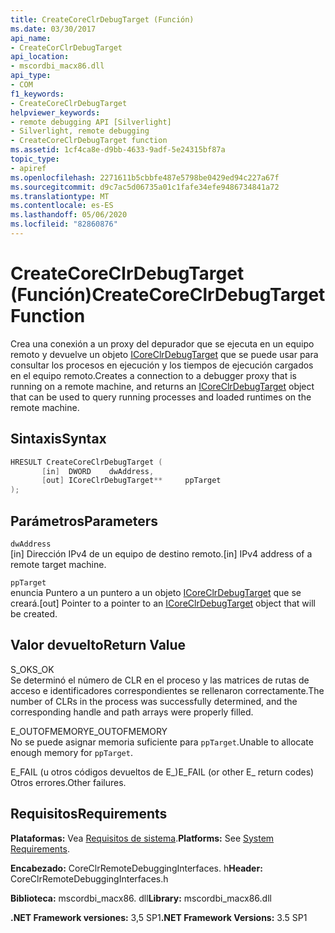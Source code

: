 ```yaml
---
title: CreateCoreClrDebugTarget (Función)
ms.date: 03/30/2017
api_name:
- CreateCorClrDebugTarget
api_location:
- mscordbi_macx86.dll
api_type:
- COM
f1_keywords:
- CreateCoreClrDebugTarget
helpviewer_keywords:
- remote debugging API [Silverlight]
- Silverlight, remote debugging
- CreateCoreClrDebugTarget function
ms.assetid: 1cf4ca8e-d9bb-4633-9adf-5e24315bf87a
topic_type:
- apiref
ms.openlocfilehash: 2271611b5cbbfe487e5798be0429ed94c227a67f
ms.sourcegitcommit: d9c7ac5d06735a01c1fafe34efe9486734841a72
ms.translationtype: MT
ms.contentlocale: es-ES
ms.lasthandoff: 05/06/2020
ms.locfileid: "82860876"
---
```

# <a name="createcoreclrdebugtarget-function"></a><span data-ttu-id="01de1-102">CreateCoreClrDebugTarget (Función)</span><span class="sxs-lookup"><span data-stu-id="01de1-102">CreateCoreClrDebugTarget Function</span></span>
<span data-ttu-id="01de1-103">Crea una conexión a un proxy del depurador que se ejecuta en un equipo remoto y devuelve un objeto [ICoreClrDebugTarget](icoreclrdebugtarget-interface.md) que se puede usar para consultar los procesos en ejecución y los tiempos de ejecución cargados en el equipo remoto.</span><span class="sxs-lookup"><span data-stu-id="01de1-103">Creates a connection to a debugger proxy that is running on a remote machine, and returns an [ICoreClrDebugTarget](icoreclrdebugtarget-interface.md) object that can be used to query running processes and loaded runtimes on the remote machine.</span></span>  
  
## <a name="syntax"></a><span data-ttu-id="01de1-104">Sintaxis</span><span class="sxs-lookup"><span data-stu-id="01de1-104">Syntax</span></span>  
  
```cpp  
HRESULT CreateCoreClrDebugTarget (  
       [in]  DWORD    dwAddress,
       [out] ICoreClrDebugTarget**     ppTarget  
);  
```  
  
## <a name="parameters"></a><span data-ttu-id="01de1-105">Parámetros</span><span class="sxs-lookup"><span data-stu-id="01de1-105">Parameters</span></span>  
 `dwAddress`  
 <span data-ttu-id="01de1-106">[in] Dirección IPv4 de un equipo de destino remoto.</span><span class="sxs-lookup"><span data-stu-id="01de1-106">[in] IPv4 address of a remote target machine.</span></span>  
  
 `ppTarget`  
 <span data-ttu-id="01de1-107">enuncia Puntero a un puntero a un objeto [ICoreClrDebugTarget](icoreclrdebugtarget-interface.md) que se creará.</span><span class="sxs-lookup"><span data-stu-id="01de1-107">[out] Pointer to a pointer to an [ICoreClrDebugTarget](icoreclrdebugtarget-interface.md) object that will be created.</span></span>  
  
## <a name="return-value"></a><span data-ttu-id="01de1-108">Valor devuelto</span><span class="sxs-lookup"><span data-stu-id="01de1-108">Return Value</span></span>  
 <span data-ttu-id="01de1-109">S_OK</span><span class="sxs-lookup"><span data-stu-id="01de1-109">S_OK</span></span>  
 <span data-ttu-id="01de1-110">Se determinó el número de CLR en el proceso y las matrices de rutas de acceso e identificadores correspondientes se rellenaron correctamente.</span><span class="sxs-lookup"><span data-stu-id="01de1-110">The number of CLRs in the process was successfully determined, and the corresponding handle and path arrays were properly filled.</span></span>  
  
 <span data-ttu-id="01de1-111">E_OUTOFMEMORY</span><span class="sxs-lookup"><span data-stu-id="01de1-111">E_OUTOFMEMORY</span></span>  
 <span data-ttu-id="01de1-112">No se puede asignar memoria suficiente para `ppTarget`.</span><span class="sxs-lookup"><span data-stu-id="01de1-112">Unable to allocate enough memory for `ppTarget`.</span></span>  
  
 <span data-ttu-id="01de1-113">E_FAIL (u otros códigos devueltos de E_)</span><span class="sxs-lookup"><span data-stu-id="01de1-113">E_FAIL (or other E_ return codes)</span></span>  
 <span data-ttu-id="01de1-114">Otros errores.</span><span class="sxs-lookup"><span data-stu-id="01de1-114">Other failures.</span></span>  
  
## <a name="requirements"></a><span data-ttu-id="01de1-115">Requisitos</span><span class="sxs-lookup"><span data-stu-id="01de1-115">Requirements</span></span>  
 <span data-ttu-id="01de1-116">**Plataformas:** Vea [Requisitos de sistema](../../get-started/system-requirements.md).</span><span class="sxs-lookup"><span data-stu-id="01de1-116">**Platforms:** See [System Requirements](../../get-started/system-requirements.md).</span></span>  
  
 <span data-ttu-id="01de1-117">**Encabezado:** CoreClrRemoteDebuggingInterfaces. h</span><span class="sxs-lookup"><span data-stu-id="01de1-117">**Header:** CoreClrRemoteDebuggingInterfaces.h</span></span>  
  
 <span data-ttu-id="01de1-118">**Biblioteca:** mscordbi_macx86. dll</span><span class="sxs-lookup"><span data-stu-id="01de1-118">**Library:** mscordbi_macx86.dll</span></span>  
  
 <span data-ttu-id="01de1-119">**.NET Framework versiones:** 3,5 SP1</span><span class="sxs-lookup"><span data-stu-id="01de1-119">**.NET Framework Versions:** 3.5 SP1</span></span>
